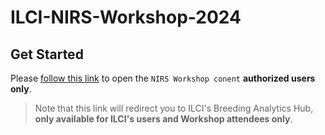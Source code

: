 # ILCI-NIRS-Workshop-2024


## Get Started

Please [follow this link](https://bah.ilci.scienceversa.com/hub/user-redirect/git-pull?repo=https%3A%2F%2Fgithub.com%2Fmarjih29%2FILCI-NIRS-Workshop-2024&urlpath=lab%2Ftree%2FILCI-NIRS-Workshop-2024%2F2024_NIRS_Workshop.ipynb&branch=main) to open the `NIRS Workshop conent` **authorized users only**. 
>Note that this link will redirect you to ILCI's Breeding Analytics Hub, **only available for ILCI's users and Workshop attendees only**.
